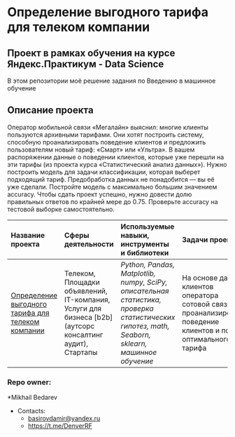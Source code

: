 # Определение выгодного тарифа для телеком компании
## Проект в рамках обучения на курсе Яндекс.Практикум - Data Science

В этом репозитории моё решение задания по Введению в машинное обучение

## Описание проекта
Оператор мобильной связи «Мегалайн» выяснил: многие клиенты пользуются архивными тарифами. 
Они хотят построить систему, способную проанализировать поведение клиентов и предложить пользователям новый тариф: «Смарт» или «Ультра».
В вашем распоряжении данные о поведении клиентов, которые уже перешли на эти тарифы (из проекта курса «Статистический анализ данных»). 
Нужно построить модель для задачи классификации, которая выберет подходящий тариф. Предобработка данных не понадобится — вы её уже сделали.
Постройте модель с максимально большим значением accuracy. Чтобы сдать проект успешно, нужно довести долю правильных ответов по крайней мере до 0.75. 
Проверьте accuracy на тестовой выборке самостоятельно.  

| Название проекта | Сферы деятельности | Используемые навыки, инструменты и библиотеки| Задачи проекта |
| :---------------------- | :---------------------- | :---------------------- |:---------------------- |
| [Определение выгодного тарифа для телеком компании](machine_learning_intro) | Телеком, Площадки объявлений, IT-компания, Услуги для бизнеса [b2b] (аутсорс консалтинг аудит), Стартапы | *Python, Pandas, Matplotlib, numpy, SciPy, описательная статистика, проверка статистических гипотез, math, Seaborn, sklearn, машинное обучение* | На основе данных клиентов оператора сотовой связи проанализировать поведение клиентов и поиск оптимального тарифа |


### Repo owner: ###
*Mikhail Bedarev  
* Contacts:    
   - basirovdamir@yandex.ru 
   - https://t.me/DenverRF
